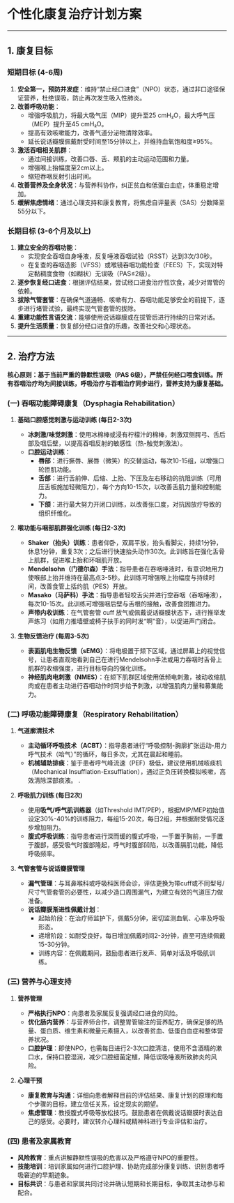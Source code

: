 # 个性化康复治疗计划方案

---

## 1. 康复目标

### 短期目标 (4-6周)
1.  **安全第一，预防并发症**：维持“禁止经口进食”（NPO）状态，通过非口途径保证营养，杜绝误吸，防止再次发生吸入性肺炎。
2.  **改善呼吸功能**：
    *   增强呼吸肌力，将最大吸气压（MIP）提升至25 cmH₂O，最大呼气压（MEP）提升至45 cmH₂O。
    *   提高有效咳嗽能力，改善气道分泌物清除效率。
    *   延长说话瓣膜佩戴耐受时间至15分钟以上，并维持血氧饱和度≥95%。
3.  **激活吞咽相关肌群**：
    *   通过间接训练，改善口唇、舌、颊肌的主动运动范围和力量。
    *   增强喉上抬幅度至2cm以上。
    *   缩短吞咽反射引出时间。
4.  **改善营养及全身状况**：与营养科协作，纠正贫血和低蛋白血症，体重稳定增加。
5.  **缓解焦虑情绪**：通过心理支持和康复教育，将焦虑自评量表（SAS）分数降至55分以下。

### 长期目标 (3-6个月及以上)
1.  **建立安全的吞咽功能**：
    *   实现安全吞咽自身唾液，反复唾液吞咽试验（RSST）达到3次/30秒。
    *   在复查的吞咽造影（VFSS）或喉镜吞咽功能检查（FEES）下，实现对特定黏稠度食物（如糊状）无误吸（PAS≤2级）。
2.  **逐步恢复经口进食**：根据评估结果，尝试经口进食治疗性饮食，减少对胃管的依赖。
3.  **拔除气管套管**：在确保气道通畅、咳嗽有力、吞咽功能足够安全的前提下，逐步进行堵管试验，最终实现气管套管的拔除。
4.  **重建功能性言语交流**：能够使用说话瓣膜或在拔管后进行持续的日常对话。
5.  **提升生活质量**：恢复部分经口进食的乐趣，改善社交和心理状态。

---

## 2. 治疗方法

**核心原则：基于当前严重的静默性误吸（PAS 6级），严禁任何经口喂食训练。所有吞咽治疗均为间接训练，呼吸治疗与吞咽治疗同步进行，营养支持为康复基础。**

### (一) 吞咽功能障碍康复（Dysphagia Rehabilitation）

1.  **基础口腔感觉刺激与运动训练 (每日2-3次)**
    *   **冰刺激/味觉刺激**：使用冰棉棒或浸有柠檬汁的棉棒，刺激双侧腭弓、舌后部及咽后壁，以提高吞咽反射的敏感性（热-触觉刺激法）。
    *   **口腔运动训练**：
        *   **唇部**：进行撅唇、展唇（微笑）的交替运动，每次10-15组，以增强口轮匝肌功能。
        *   **舌部**：进行舌前伸、后缩、上抬、下压及左右移动的抗阻训练（可用压舌板施加轻微阻力），每个方向10-15次，以改善舌肌力量和控制能力。
        *   **下颌**：进行最大努力开闭口训练，以改善张口度，对抗因放疗导致的组织纤维化。

2.  **喉功能与咽部肌群强化训练 (每日2-3次)**
    *   **Shaker（抬头）训练**：患者仰卧，双肩平放，抬头看脚尖，持续1分钟，休息1分钟，重复3次；之后进行快速抬头动作30次。此训练旨在强化舌骨上肌群，促进喉上抬和环咽肌开放。
    *   **Mendelsohn（门德尔森）手法**：指导患者在吞咽唾液时，有意识地用力使喉部上抬并维持在最高点3-5秒。此训练可增强喉上抬幅度与持续时间，改善食管上括约肌（PES）开放。
    *   **Masako（马萨科）手法**：指导患者轻咬舌尖并进行空吞咽（吞咽唾液），每次10-15次。此训练可增强咽后壁与舌根的接触，改善食团推进力。
    *   **声带内收训练**：在气管套管 cuff 放气或佩戴说话瓣膜状态下，进行推举发声练习（如用力推墙壁或椅子扶手的同时发“啊”音），以促进声门闭合。

3.  **生物反馈治疗 (每周3-5次)**
    *   **表面肌电生物反馈（sEMG）**：将电极置于颏下区域，通过屏幕上的视觉信号，让患者直观地看到自己在进行Mendelsohn手法或用力吞咽时舌骨上肌群的收缩强度，进行目标导向的强化训练。
    *   **神经肌肉电刺激（NMES）**：在颏下肌群区域使用低频电刺激，被动收缩肌肉或在患者主动进行吞咽动作时同步给予刺激，以增强肌肉力量和募集能力。

### (二) 呼吸功能障碍康复（Respiratory Rehabilitation）

1.  **气道廓清技术**
    *   **主动循环呼吸技术（ACBT）**：指导患者进行“呼吸控制-胸廓扩张运动-用力呼气技术（哈气）”的循环，每日多次，尤其在晨起和睡前。
    *   **机械辅助排痰**：鉴于患者呼气峰流速（PEF）极低，建议使用机械咳痰机（Mechanical Insufflation-Exsufflation），通过正负压转换模拟咳嗽，高效清除深部痰液。
    .
2.  **呼吸肌力训练 (每日2次)**
    *   使用**吸气/呼气肌训练器**（如Threshold IMT/PEP），根据MIP/MEP初始值设定30%-40%的训练阻力，每组15-20次，每日2组，并根据耐受情况逐步增加阻力。
    *   **腹式呼吸训练**：指导患者进行深而缓的腹式呼吸，一手置于胸前，一手置于腹部，感受吸气时腹部隆起，呼气时腹部凹陷，以改善膈肌功能，降低呼吸频率。

3.  **气管套管与说话瓣膜管理**
    *   **漏气管理**：与耳鼻喉科或呼吸科医师会诊，评估更换为带cuff或不同型号/尺寸气管套管的必要性，以减少造口周围漏气，为建立有效的气道压力做准备。
    *   **说话瓣膜渐进性佩戴计划**：
        *   起始阶段：在治疗师监护下，佩戴5分钟，密切监测血氧、心率及呼吸形态。
        *   递增阶段：如耐受良好，每日增加佩戴时间2-3分钟，直至可连续佩戴15-30分钟。
        *   训练内容：在佩戴期间，鼓励患者进行发声、简单对话及呼吸肌训练。

### (三) 营养与心理支持

1.  **营养管理**
    *   **严格执行NPO**：向患者及家属反复强调经口进食的风险。
    *   **优化肠内营养**：与营养师合作，调整胃管输注的营养配方，确保足够的热量、蛋白质、维生素和微量元素摄入，以改善贫血、低蛋白血症和整体营养状况。
    *   **口腔护理**：即使NPO，也需每日进行2-3次口腔清洁，使用不含酒精的漱口水，保持口腔湿润，减少口腔细菌定植，降低误吸唾液所致肺炎的风险。

2.  **心理干预**
    *   **康复教育与沟通**：详细向患者解释目前的评估结果、康复计划的原理和每个步骤的目标，建立信任关系，设定现实的期望。
    *   **焦虑管理**：教授腹式呼吸等放松技巧。鼓励患者在佩戴说话瓣膜时表达自己的感受。必要时，建议转介心理科或精神科进行专业评估和治疗。

### (四) 患者及家属教育

*   **风险教育**：重点讲解静默性误吸的危害以及严格遵守NPO的重要性。
*   **技能培训**：培训家属如何进行口腔护理、协助完成部分康复训练、识别患者呼吸窘迫的早期迹象。
*   **目标共识**：与患者和家属共同讨论并确认短期和长期目标，争取其主动参与和配合。